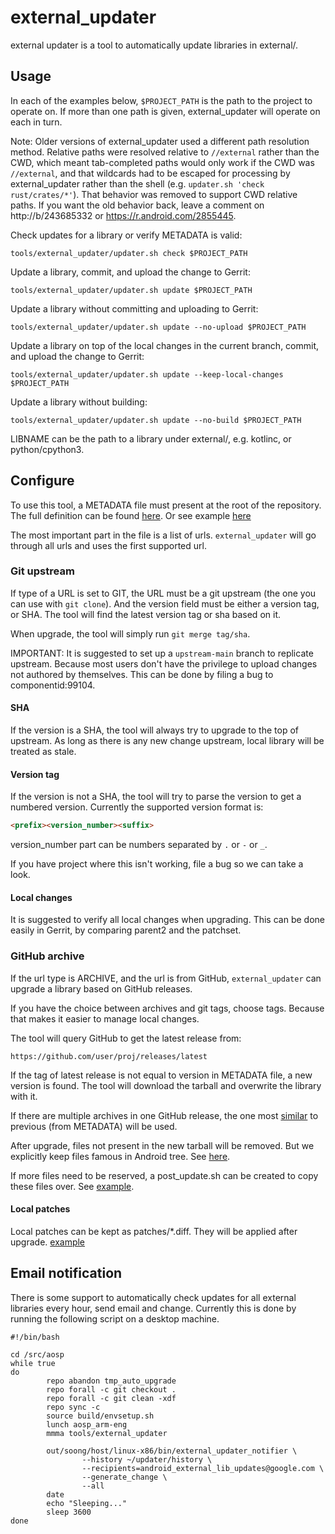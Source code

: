 # external_updater

external updater is a tool to automatically update libraries in external/.

## Usage

In each of the examples below, `$PROJECT_PATH` is the path to the project to
operate on. If more than one path is given, external_updater will operate on
each in turn.

Note: Older versions of external_updater used a different path resolution
method. Relative paths were resolved relative to `//external` rather than the
CWD, which meant tab-completed paths would only work if the CWD was
`//external`, and that wildcards had to be escaped for processing by
external_updater rather than the shell (e.g.
`updater.sh 'check rust/crates/*'`). That behavior was removed to support CWD
relative paths. If you want the old behavior back, leave a comment on
http://b/243685332 or https://r.android.com/2855445.

Check updates for a library or verify METADATA is valid:

```shell
tools/external_updater/updater.sh check $PROJECT_PATH
```

Update a library, commit, and upload the change to Gerrit:

```shell
tools/external_updater/updater.sh update $PROJECT_PATH
```

Update a library without committing and uploading to Gerrit:

```shell
tools/external_updater/updater.sh update --no-upload $PROJECT_PATH
```

Update a library on top of the local changes in the current branch, commit, and upload the change to Gerrit:

```shell
tools/external_updater/updater.sh update --keep-local-changes $PROJECT_PATH
```

Update a library without building:

```shell
tools/external_updater/updater.sh update --no-build $PROJECT_PATH
```

LIBNAME can be the path to a library under external/, e.g. kotlinc, or
python/cpython3.

## Configure

To use this tool, a METADATA file must present at the root of the 
repository. The full definition can be found
[here](https://android.googlesource.com/platform/tools/external_updater/+/refs/heads/main/metadata.proto).
Or see example [here](https://android.googlesource.com/platform/external/ImageMagick/+/refs/heads/main/METADATA)

The most important part in the file is a list of urls.
`external_updater` will go through all urls and uses the first
supported url.

### Git upstream

If type of a URL is set to GIT, the URL must be a git upstream
(the one you can use with `git clone`). And the version field must
be either a version tag, or SHA. The tool will find the latest
version tag or sha based on it.

When upgrade, the tool will simply run `git merge tag/sha`.

IMPORTANT: It is suggested to set up a `upstream-main` branch to
replicate upstream. Because most users don't have the privilege to
upload changes not authored by themselves. This can be done by
filing a bug to componentid:99104.

#### SHA

If the version is a SHA, the tool will always try to upgrade to the
top of upstream. As long as there is any new change upstream, local
library will be treated as stale.

#### Version tag

If the version is not a SHA, the tool will try to parse the version
to get a numbered version. Currently the supported version format is:

```markdown
<prefix><version_number><suffix>
```

version_number part can be numbers separated by `.` or `-` or `_`.

If you have project where this isn't working, file a bug so we can take a look.

#### Local changes

It is suggested to verify all local changes when upgrading. This can
be done easily in Gerrit, by comparing parent2 and the patchset.


### GitHub archive

If the url type is ARCHIVE, and the url is from GitHub, `external_updater`
can upgrade a library based on GitHub releases.

If you have the choice between archives and git tags, choose tags.
Because that makes it easier to manage local changes.

The tool will query GitHub to get the latest release from:

```url
https://github.com/user/proj/releases/latest
```

If the tag of latest release is not equal to version in METADATA file, a
new version is found. The tool will download the tarball and overwrite the
library with it.

If there are multiple archives in one GitHub release, the one most
[similar](https://en.wikipedia.org/wiki/Edit_distance) to previous
(from METADATA) will be used.

After upgrade, files not present in the new tarball will be removed. But we
explicitly keep files famous in Android tree.
See [here](https://android.googlesource.com/platform/tools/external_updater/+/refs/heads/main/update_package.sh).

If more files need to be reserved, a post_update.sh can be created to copy
these files over.
See [example](https://android.googlesource.com/platform/external/kotlinc/+/refs/heads/main/post_update.sh).

#### Local patches

Local patches can be kept as patches/*.diff. They will be applied after
upgrade. [example](https://cs.android.com/android/platform/superproject/+/main:external/jsmn/patches/header.diff)

## Email notification

There is some support to automatically check updates for all external 
libraries every hour, send email and change. Currently this is done by 
running the following script on a desktop machine.

```shell
#!/bin/bash

cd /src/aosp
while true
do
        repo abandon tmp_auto_upgrade
        repo forall -c git checkout .
        repo forall -c git clean -xdf
        repo sync -c
        source build/envsetup.sh
        lunch aosp_arm-eng
        mmma tools/external_updater

        out/soong/host/linux-x86/bin/external_updater_notifier \
                --history ~/updater/history \
                --recipients=android_external_lib_updates@google.com \
                --generate_change \
                --all
        date
        echo "Sleeping..."
        sleep 3600
done
```
